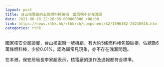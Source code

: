 ```yaml
---
layout: post
title: 台山核電廠約五條燃料棒破損　當局稱不存在洩漏
date: 2021-06-16 22:26:06.000000000 +08:00
link: https://news.rthk.hk/rthk/ch/component/k2/1596182-20210616.htm
categories: rthk
---
```


國家核安全局證實，台山核電廠一號機組，有大約5條燃料棒包殻破損，佔總數6萬條燃料棒，少於0.01%，認為屬常見現象，亦不存在洩漏問題。

在本港，保安局局長李家超表示，核電廠的運作及通報都符合標準。
